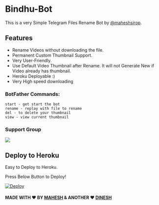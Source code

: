 # Bindhu-Bot
This is a very Simple Telegram Files Rename Bot by [@maheshsirop](https://t.me/maheshsirop).

## Features
- Rename Videos without downloading the file.
- Permanent Custom Thumbnail Support.
- Very User-Friendly.
- Use Default Video Thumbnail after Rename. It will not Generate New if Video already has thumbnail.
- Heroku Deployable :)
- Very High speed downloading

### BotFather Commands:
```
start - get start the bot
rename - replay with file to rename
del - to delete your thumbnail
view - view current thumbnail
```
### Support Group
<a href="https://t.me/Hexafreinds"><img src="https://img.shields.io/badge/Telegram-Join%20Telegram%20Group-blue.svg?logo=telegram"></a>

## Deploy to Heroku
Easy to Deploy to Heroku.


Press Below Button to Deploy!

[![Deploy](https://www.herokucdn.com/deploy/button.svg)](https://github.com/MAHESH-KADALI/bindhu-renamer-bot)

#### MADE WITH ♥️ BY [MAHESH](https://github.com/MAHESH-KADALI) & ANOTHER ❤️ [DINESH](https://t.me/SatoruGojo830)
